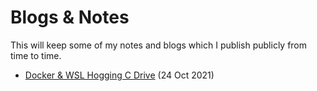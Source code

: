 # Blogs & Notes
This will keep some of my notes and blogs which I publish publicly from time to time.

- [Docker & WSL Hogging C Drive](24_Oct_2021_Docker_wsl_c_drive_space.md) (24 Oct 2021)
